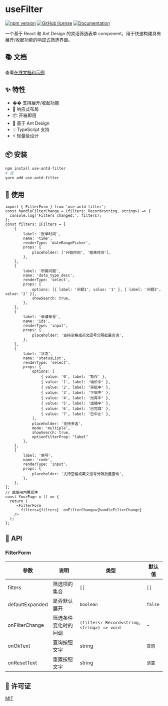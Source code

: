# useFilter

[![npm version](https://img.shields.io/npm/v/use-antd-filter.svg)](https://www.npmjs.com/package/use-antd-filter)
[![GitHub license](https://img.shields.io/github/license/chenJJ-88/useFilter.svg)](https://github.com/chenJJ-88/useFilter/blob/main/LICENSE)
[![Documentation](https://img.shields.io/badge/docs-online-blue.svg)](https://chenjj-88.github.io/useFilter/)

一个基于 React 和 Ant Design 的灵活筛选表单 component，用于快速构建具有展开/收起功能的响应式筛选界面。

## 📚 文档

查看[在线文档和示例](https://chenjj-88.github.io/useFilter/)

## ✨ 特性

- �� 支持展开/收起功能
- 🔄 响应式布局
- 📦 开箱即用
- 🎨 基于 Ant Design
- 💡 TypeScript 支持
- ⚡️ 轻量级设计

## 📦 安装

```bash
npm install use-antd-filter
# 或
yarn add use-antd-filter
```

## 🔨 使用

```tsx
import { FilterForm } from 'use-antd-filter';
const handleFilterChange = (filters: Record<string, string>) => {
  console.log('Filters changed:', filters);
};
const filters: IFilters = [
    {
        label: '账单时间',
        name: 'time',
        renderType: 'dateRangePicker',
        props: {
            placeholder: ['开始时间', '结束时间'],
        },
    },
    { 
        label: '所属问题',
        name: 'data_type_desc',
        renderType: 'select',
        props: {
            options: [{ label: '问题1', value: '1' }, { label: '问题2', value: '2' }],
            showSearch: true,
        },
    },
    {
        label: '申请单号',
        name: 'ids',
        renderType: 'input',
        props: {
            placeholder: '支持空格或英文逗号分隔批量查询',
        },
    },
    {
        label: '状态',
        name: 'statusList',
        renderType: 'select',
        props: {
            options: [
                { value: '0', label: '暂存' },
                { value: '1', label: '询价中' },
                { value: '2', label: '审批中' },
                { value: '3', label: '下架中' },
                { value: '4', label: '出库中' },
                { value: '5', label: '运输中' },
                { value: '6', label: '已完成' },
                { value: '7', label: '已中止' },
            ],
            placeholder: '支持多选',
            mode: 'multiple',
            showSearch: true,
            optionFilterProp: "label"
        },
    },
    {
        label: '单号',
        name: 'code',
        renderType: 'input',
        props: {
            placeholder: '支持空格或英文逗号分隔批量查询',
        },
    },
];
// 或使用内置组件
const YourPage = () => {
  return (
     <FilterForm
       filters={filters}  onFilterChange={handleFilterChange}
    />
  );
};
```

## 📖 API

### FilterForm

| 参数 | 说明 | 类型 | 默认值 |
| --- | --- | --- | --- |
| filters | 筛选项的集合  | `[]` | `[]` |
| defaultExpanded | 是否默认展开 | `boolean` | `false` |
| onFilterChange | 筛选条件变化时的回调 | `(filters: Record<string, string>) => void` | - |
| onOkText | 查询按钮文字 | string  | `查询` |
| onResetText | 重置按钮文字 | string  | `清空` |

## 📄 许可证

[MIT](./LICENSE)
